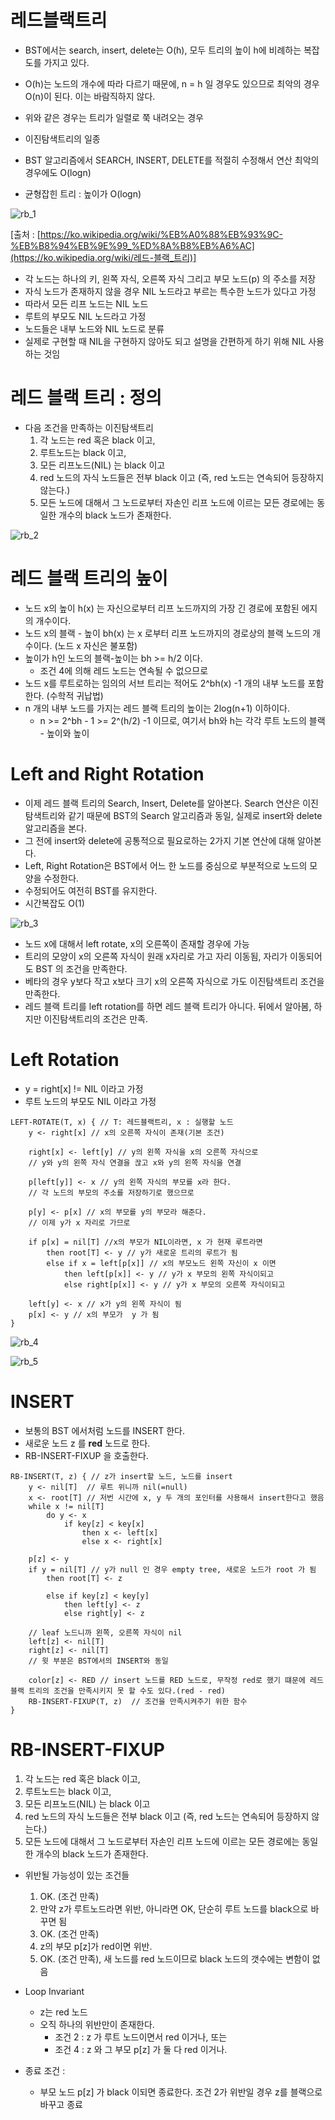 # 레드블랙트리

- BST에서는 search, insert, delete는 O(h), 모두 트리의 높이 h에 비례하는 복잡도를 가지고 있다.
- O(h)는 노드의 개수에 따라 다르기 때문에, n = h 일 경우도 있으므로 최악의 경우 O(n)이 된다. 이는 바람직하지 않다.
- 위와 같은 경우는 트리가 일렬로 쭉 내려오는 경우



- 이진탐색트리의 일종
- BST 알고리즘에서 SEARCH, INSERT, DELETE를 적절히 수정해서 연산 최악의 경우에도 O(logn)
- 균형잡힌 트리 : 높이가 O(logn)



![rb_1](images/rb_1.png)

[출처 : [https://ko.wikipedia.org/wiki/%EB%A0%88%EB%93%9C-%EB%B8%94%EB%9E%99_%ED%8A%B8%EB%A6%AC](https://ko.wikipedia.org/wiki/레드-블랙_트리)]



- 각 노드는 하나의 키, 왼쪽 자식, 오른쪽 자식 그리고 부모 노드(p) 의 주소를 저장
- 자식 노드가 존재하지 않을 경우 NIL 노드라고 부르는 특수한 노드가 있다고 가정
- 따라서 모든 리프 노드는 NIL 노드
- 루트의 부모도 NIL 노드라고 가정
- 노드들은 내부 노드와 NIL 노드로 분류
- 실제로 구현할 때 NIL을 구현하지 않아도 되고 설명을 간편하게 하기 위해 NIL 사용하는 것임



# 레드 블랙 트리 : 정의

- 다음 조건을 만족하는 이진탐색트리
  1. 각 노드는 red 혹은 black 이고,
  2. 루트노드는 black 이고,
  3. 모든 리프노드(NIL) 는 black 이고
  4. red 노드의 자식 노드들은 전부 black 이고 (즉, red 노드는 연속되어 등장하지 않는다.)
  5. 모든 노드에 대해서 그 노드로부터 자손인 리프 노드에 이르는 모든 경로에는 동일한 개수의 black 노드가 존재한다.



![rb_2](images/rb_2.PNG)



# 레드 블랙 트리의 높이

- 노드 x의 높이 h(x) 는 자신으로부터 리프 노드까지의 가장 긴 경로에 포함된 에지의 개수이다.
- 노드 x의 블랙 - 높이 bh(x) 는 x 로부터 리프 노드까지의 경로상의 블랙 노드의 개수이다. (노드 x 자신은 불포함)
- 높이가 h인 노드의 블랙-높이는 bh >= h/2 이다.
  - 조건 4에 의해 레드 노드는 연속될 수 없으므로
- 노드 x를 루트로하는 임의의 서브 트리는 적어도 2^bh(x) -1 개의 내부 노드를 포함한다. (수학적 귀납법)
- n 개의 내부 노드를 가지는 레드 블랙 트리의 높이는 2log(n+1) 이하이다.
  - n >= 2^bh - 1 >= 2^(h/2) -1 이므로, 여기서 bh와 h는 각각 루트 노드의 블랙 - 높이와 높이



# Left and Right Rotation

- 이제 레드 블랙 트리의 Search, Insert, Delete를 알아본다. Search 연산은 이진탐색트리와 같기 때문에 BST의 Search 알고리즘과 동일, 실제로 insert와 delete 알고리즘을 본다.
- 그 전에 insert와 delete에 공통적으로 필요로하는 2가지 기본 연산에 대해 알아본다.
- Left, Right Rotation은 BST에서 어느 한 노드를 중심으로 부분적으로 노드의 모양을 수정한다.
- 수정되어도 여전히 BST를 유지한다.
- 시간복잡도 O(1)

![rb_3](images/rb_3.PNG)

- 노드 x에 대해서 left rotate, x의 오른쪽이 존재할 경우에 가능
- 트리의 모양이 x의 오른쪽 자식이 원래 x자리로 가고  자리 이동됨, 자리가 이동되어도 BST 의 조건을 만족한다.
- 베타의 경우 y보다 작고 x보다 크기 x의 오른쪽 자식으로 가도 이진탐색트리 조건을 만족한다.
- 레드 블랙 트리를 left rotation를 하면 레드 블랙 트리가 아니다. 뒤에서 알아봄, 하지만 이진탐색트리의 조건은 만족.



# Left Rotation

- y = right[x] != NIL 이라고 가정
- 루트 노드의 부모도 NIL 이라고 가정

```
LEFT-ROTATE(T, x) { // T: 레드블랙트리, x : 실행할 노드
	y <- right[x] // x의 오른쪽 자식이 존재(기본 조건)
	
	right[x] <- left[y] // y의 왼쪽 자식을 x의 오른쪽 자식으로
	// y와 y의 왼쪽 자식 연결을 끊고 x와 y의 왼쪽 자식을 연결
	
	p[left[y]] <- x // y의 왼쪽 자식의 부모를 x라 한다.
	// 각 노드의 부모의 주소를 저장하기로 했으므로
	
	p[y] <- p[x] // x의 부모를 y의 부모라 해준다.
	// 이제 y가 x 자리로 가므로
	
	if p[x] = nil[T] //x의 부모가 NIL이라면, x 가 현재 루트라면
		then root[T] <- y // y가 새로운 트리의 루트가 됨
		else if x = left[p[x]] // x의 부모노드 왼쪽 자신이 x 이면
			then left[p[x]] <- y // y가 x 부모의 왼쪽 자식이되고
			else right[p[x]] <- y // y가 x 부모의 오른쪽 자식이되고
			
	left[y] <- x // x가 y의 왼쪽 자식이 됨
	p[x] <- y // x의 부모가  y 가 됨
}
```



![rb_4](images/rb_4.PNG)



![rb_5](images/rb_5.PNG)



# INSERT

- 보통의 BST 에서처럼 노드를 INSERT 한다.
- 새로운 노드 z 를 **red** 노드로 한다.
- RB-INSERT-FIXUP 을 호출한다.

```
RB-INSERT(T, z) { // z가 insert할 노드, 노드를 insert
	y <- nil[T]  // 루트 위니까 nil(=null)
	x <- root[T] // 저번 시간에 x, y 두 개의 포인터를 사용해서 insert한다고 했음 
	while x != nil[T]
		do y <- x
			if key[z] < key[x]
				then x <- left[x]
				else x <- right[x]
	
	p[z] <- y
	if y = nil[T] // y가 null 인 경우 empty tree, 새로운 노드가 root 가 됨
		then root[T] <- z
		
		else if key[z] < key[y]
			then left[y] <- z
			else right[y] <- z
			
	// leaf 노드니까 왼쪽, 오른쪽 자식이 nil
	left[z] <- nil[T]
	right[z] <- nil[T]
	// 윗 부분은 BST에서의 INSERT와 동일 
	
	color[z] <- RED // insert 노드를 RED 노드로, 무작정 red로 했기 떄문에 레드 블랙 트리의 조건을 만족시키지 못 할 수도 있다.(red - red)
	RB-INSERT-FIXUP(T, z)  // 조건을 만족시켜주기 위한 함수
}
```



# RB-INSERT-FIXUP

1. 각 노드는 red 혹은 black 이고,
2. 루트노드는 black 이고,
3. 모든 리프노드(NIL) 는 black 이고
4. red 노드의 자식 노드들은 전부 black 이고 (즉, red 노드는 연속되어 등장하지 않는다.)
5. 모든 노드에 대해서 그 노드로부터 자손인 리프 노드에 이르는 모든 경로에는 동일한 개수의 black 노드가 존재한다.

- 위반될 가능성이 있는 조건들
  1. OK. (조건 만족)
  2. 만약 z가 루트노드라면 위반, 아니라면 OK, 단순히 루트 노드를 black으로 바꾸면 됨
  3. OK. (조건 만족)
  4. z의 부모 p[z]가 red이면 위반.
  5. OK. (조건 만족), 새 노드를 red 노드이므로 black 노드의 갯수에는 변함이 없음



- Loop Invariant
  - z는 red 노드
  - 오직 하나의 위반만이 존재한다.
    - 조건 2 : z 가 루트 노드이면서 red 이거나, 또는
    - 조건 4 : z 와 그 부모 p[z] 가 둘 다 red 이거나.
- 종료 조건 :
  - 부모 노드 p[z] 가 black 이되면 종료한다. 조건 2가 위반일 경우 z를 블랙으로 바꾸고 종료



